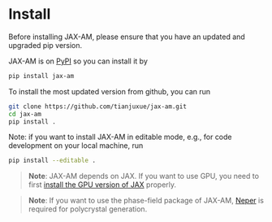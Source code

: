 # Install

Before installing JAX-AM, please ensure that you have an updated and upgraded pip version.

JAX-AM is on [PyPI](https://pypi.org/project/jax-am/) so you can install it by

```bash
pip install jax-am
```

To install the most updated version from github, you can run

```bash
git clone https://github.com/tianjuxue/jax-am.git
cd jax-am
pip install .
```

Note: if you want to install JAX-AM in editable mode, e.g., for code development on your local machine, run
```bash
pip install --editable .
```

>**Note**: JAX-AM depends on JAX. If you want to use GPU, you need to first [install the GPU version of JAX](https://github.com/google/jax#installation) properly.

>**Note**: If you want to use the phase-field package of JAX-AM, [Neper](https://neper.info/) is required for polycrystal generation.




 
 


 